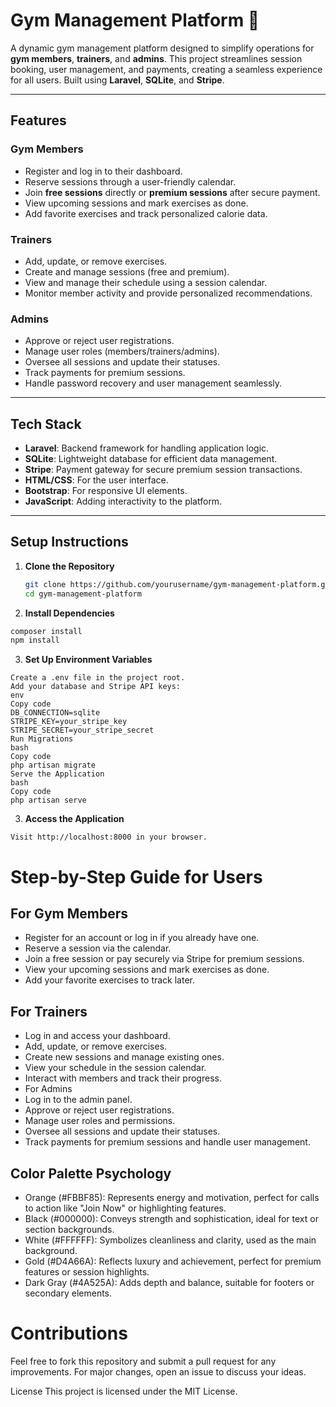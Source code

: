 <!-- <p align="center"><a href="https://laravel.com" target="_blank"><img src="https://raw.githubusercontent.com/laravel/art/master/logo-lockup/5%20SVG/2%20CMYK/1%20Full%20Color/laravel-logolockup-cmyk-red.svg" width="400" alt="Laravel Logo"></a></p>

<p align="center">
<a href="https://github.com/laravel/framework/actions"><img src="https://github.com/laravel/framework/workflows/tests/badge.svg" alt="Build Status"></a>
<a href="https://packagist.org/packages/laravel/framework"><img src="https://img.shields.io/packagist/dt/laravel/framework" alt="Total Downloads"></a>
<a href="https://packagist.org/packages/laravel/framework"><img src="https://img.shields.io/packagist/v/laravel/framework" alt="Latest Stable Version"></a>
<a href="https://packagist.org/packages/laravel/framework"><img src="https://img.shields.io/packagist/l/laravel/framework" alt="License"></a>
</p>

## About Laravel

Laravel is a web application framework with expressive, elegant syntax. We believe development must be an enjoyable and creative experience to be truly fulfilling. Laravel takes the pain out of development by easing common tasks used in many web projects, such as:

- [Simple, fast routing engine](https://laravel.com/docs/routing).
- [Powerful dependency injection container](https://laravel.com/docs/container).
- Multiple back-ends for [session](https://laravel.com/docs/session) and [cache](https://laravel.com/docs/cache) storage.
- Expressive, intuitive [database ORM](https://laravel.com/docs/eloquent).
- Database agnostic [schema migrations](https://laravel.com/docs/migrations).
- [Robust background job processing](https://laravel.com/docs/queues).
- [Real-time event broadcasting](https://laravel.com/docs/broadcasting).

Laravel is accessible, powerful, and provides tools required for large, robust applications.

## Learning Laravel

Laravel has the most extensive and thorough [documentation](https://laravel.com/docs) and video tutorial library of all modern web application frameworks, making it a breeze to get started with the framework.

You may also try the [Laravel Bootcamp](https://bootcamp.laravel.com), where you will be guided through building a modern Laravel application from scratch.

If you don't feel like reading, [Laracasts](https://laracasts.com) can help. Laracasts contains thousands of video tutorials on a range of topics including Laravel, modern PHP, unit testing, and JavaScript. Boost your skills by digging into our comprehensive video library.

## Laravel Sponsors

We would like to extend our thanks to the following sponsors for funding Laravel development. If you are interested in becoming a sponsor, please visit the [Laravel Partners program](https://partners.laravel.com).

### Premium Partners

- **[Vehikl](https://vehikl.com/)**
- **[Tighten Co.](https://tighten.co)**
- **[WebReinvent](https://webreinvent.com/)**
- **[Kirschbaum Development Group](https://kirschbaumdevelopment.com)**
- **[64 Robots](https://64robots.com)**
- **[Curotec](https://www.curotec.com/services/technologies/laravel/)**
- **[Cyber-Duck](https://cyber-duck.co.uk)**
- **[DevSquad](https://devsquad.com/hire-laravel-developers)**
- **[Jump24](https://jump24.co.uk)**
- **[Redberry](https://redberry.international/laravel/)**
- **[Active Logic](https://activelogic.com)**
- **[byte5](https://byte5.de)**
- **[OP.GG](https://op.gg)**

## Contributing

Thank you for considering contributing to the Laravel framework! The contribution guide can be found in the [Laravel documentation](https://laravel.com/docs/contributions).

## Code of Conduct

In order to ensure that the Laravel community is welcoming to all, please review and abide by the [Code of Conduct](https://laravel.com/docs/contributions#code-of-conduct).

## Security Vulnerabilities

If you discover a security vulnerability within Laravel, please send an e-mail to Taylor Otwell via [taylor@laravel.com](mailto:taylor@laravel.com). All security vulnerabilities will be promptly addressed.

## License

The Laravel framework is open-sourced software licensed under the [MIT license](https://opensource.org/licenses/MIT).
# Laravel_Final_Project_Sara_Chafik_Idirssi -->


# Gym Management Platform 💪

A dynamic gym management platform designed to simplify operations for **gym members**, **trainers**, and **admins**. This project streamlines session booking, user management, and payments, creating a seamless experience for all users. Built using **Laravel**, **SQLite**, and **Stripe**.

---

## **Features**

### **Gym Members**
- Register and log in to their dashboard.
- Reserve sessions through a user-friendly calendar.
- Join **free sessions** directly or **premium sessions** after secure payment.
- View upcoming sessions and mark exercises as done.
- Add favorite exercises and track personalized calorie data.

### **Trainers**
- Add, update, or remove exercises.
- Create and manage sessions (free and premium).
- View and manage their schedule using a session calendar.
- Monitor member activity and provide personalized recommendations.

### **Admins**
- Approve or reject user registrations.
- Manage user roles (members/trainers/admins).
- Oversee all sessions and update their statuses.
- Track payments for premium sessions.
- Handle password recovery and user management seamlessly.

---

## **Tech Stack**

- **Laravel**: Backend framework for handling application logic.
- **SQLite**: Lightweight database for efficient data management.
- **Stripe**: Payment gateway for secure premium session transactions.
- **HTML/CSS**: For the user interface.
- **Bootstrap**: For responsive UI elements.
- **JavaScript**: Adding interactivity to the platform.

---

## **Setup Instructions**

1. **Clone the Repository**  
   ```bash
   git clone https://github.com/yourusername/gym-management-platform.git
   cd gym-management-platform
2. **Install Dependencies**

```bash
composer install
npm install
```

3. **Set Up Environment Variables**
```
Create a .env file in the project root.
Add your database and Stripe API keys:
env
Copy code
DB_CONNECTION=sqlite
STRIPE_KEY=your_stripe_key
STRIPE_SECRET=your_stripe_secret
Run Migrations
bash
Copy code
php artisan migrate
Serve the Application
bash
Copy code
php artisan serve
```
3. **Access the Application**
```
Visit http://localhost:8000 in your browser.
```

# Step-by-Step Guide for Users
## For Gym Members
- Register for an account or log in if you already have one.
- Reserve a session via the calendar.
- Join a free session or pay securely via Stripe for premium sessions.
- View your upcoming sessions and mark exercises as done.
- Add your favorite exercises to track later.
## For Trainers
- Log in and access your dashboard.
- Add, update, or remove exercises.
- Create new sessions and manage existing ones.
- View your schedule in the session calendar.
- Interact with members and track their progress.
- For Admins
- Log in to the admin panel.
- Approve or reject user registrations.
- Manage user roles and permissions.
- Oversee all sessions and update their statuses.
- Track payments for premium sessions and handle user management.
## Color Palette Psychology
- Orange (#FBBF85): Represents energy and motivation, perfect for calls to action like "Join Now" or highlighting features.
- Black (#000000): Conveys strength and sophistication, ideal for text or section backgrounds.
- White (#FFFFFF): Symbolizes cleanliness and clarity, used as the main background.
- Gold (#D4A66A): Reflects luxury and achievement, perfect for premium features or session highlights.
- Dark Gray (#4A525A): Adds depth and balance, suitable for footers or secondary elements.

# Contributions
Feel free to fork this repository and submit a pull request for any improvements. For major changes, open an issue to discuss your ideas.

License
This project is licensed under the MIT License.
